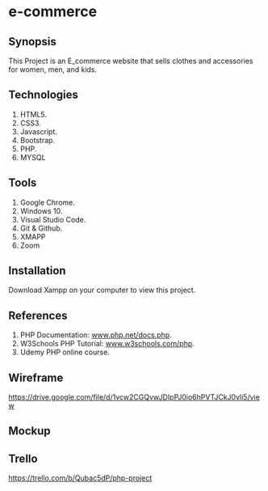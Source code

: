 # e-commerce

## Synopsis

This Project is an E_commerce website that sells clothes and accessories for women, men, and kids.

## Technologies

1. HTML5.
2. CSS3.
3. Javascript.
4. Bootstrap.
5. PHP.
6. MYSQL

## Tools

1. Google Chrome.
2. Windows 10.
3. Visual Studio Code.
4. Git & Github.
5. XMAPP
6. Zoom

## Installation

Download Xampp on your computer to view this project.

## References

1. PHP Documentation: www.php.net/docs.php.
2. W3Schools PHP Tutorial: www.w3schools.com/php.
3. Udemy PHP online course.

## Wireframe

https://drive.google.com/file/d/1vcw2CGQvwJDIpPJ0io6hPVTJCkJ0vli5/view

## Mockup

## Trello

https://trello.com/b/Qubac5dP/php-project
